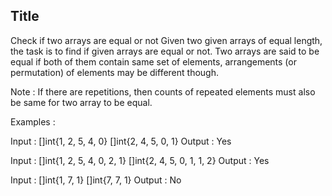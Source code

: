 ## Title
Check if two arrays are equal or not
Given two given arrays of equal length, the task is to find if given arrays are equal or not. Two arrays are said to be equal if both of them contain same set of elements, arrangements (or permutation) of elements may be different though.

Note : If there are repetitions, then counts of repeated elements must also be same for two array to be equal.

Examples :

Input  : []int{1, 2, 5, 4, 0}
         []int{2, 4, 5, 0, 1} 
Output : Yes

Input  : []int{1, 2, 5, 4, 0, 2, 1}
         []int{2, 4, 5, 0, 1, 1, 2} 
Output : Yes
 
Input : []int{1, 7, 1}
        []int{7, 7, 1}
Output : No